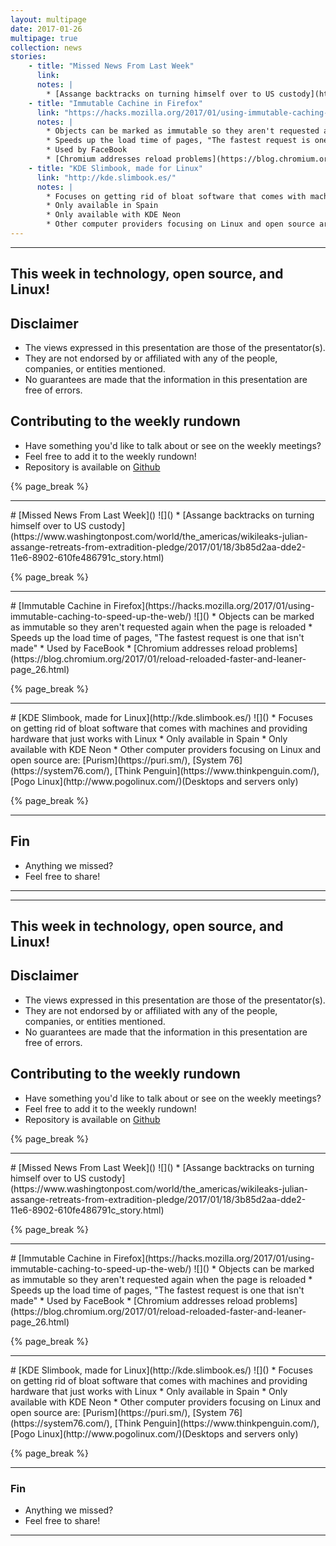 ```yaml
---
layout: multipage
date: 2017-01-26
multipage: true
collection: news
stories:
    - title: "Missed News From Last Week"
      link:
      notes: |
        * [Assange backtracks on turning himself over to US custody](https://www.washingtonpost.com/world/the_americas/wikileaks-julian-assange-retreats-from-extradition-pledge/2017/01/18/3b85d2aa-dde2-11e6-8902-610fe486791c_story.html)
    - title: "Immutable Cachine in Firefox"
      link: "https://hacks.mozilla.org/2017/01/using-immutable-caching-to-speed-up-the-web/"
      notes: |
        * Objects can be marked as immutable so they aren't requested again when the page is reloaded
        * Speeds up the load time of pages, "The fastest request is one that isn't made"
        * Used by FaceBook
        * [Chromium addresses reload problems](https://blog.chromium.org/2017/01/reload-reloaded-faster-and-leaner-page_26.html)
    - title: "KDE Slimbook, made for Linux"
      link: "http://kde.slimbook.es/"
      notes: |
        * Focuses on getting rid of bloat software that comes with machines and providing hardware that just works with Linux
        * Only available in Spain
        * Only available with KDE Neon
        * Other computer providers focusing on Linux and open source are: [Purism](https://puri.sm/), [System 76](https://system76.com/), [Think Penguin](https://www.thinkpenguin.com/), [Pogo Linux](http://www.pogolinux.com/)(Desktops and servers only)
---
```

<section class="page__content" itemprop="text">
<hr />
<h2>This week in technology, open source, and Linux!</h2>

<h2>Disclaimer</h2>
<ul>
 <li> The views expressed in this presentation are those of the presentator(s).
 <li> They are not endorsed by or affiliated with any of the people, companies, or entities mentioned.
 <li> No guarantees are made that the information in this presentation are free of errors.
</ul>

<h2>Contributing to the weekly rundown</h2>
<ul>
   <li>Have something you'd like to talk about or see on the weekly meetings?</li>
   <li>Feel free to add it to the weekly rundown!</li>
   <li>Repository is available on <a href="https://github.com/OSUOSC/osc-weekly-rundown">Github</a></li>
</ul>
{% page_break %}
<hr />
# [Missed News From Last Week]()
![]()
* [Assange backtracks on turning himself over to US custody](https://www.washingtonpost.com/world/the_americas/wikileaks-julian-assange-retreats-from-extradition-pledge/2017/01/18/3b85d2aa-dde2-11e6-8902-610fe486791c_story.html)

{% page_break %}
<hr />
# [Immutable Cachine in Firefox](https://hacks.mozilla.org/2017/01/using-immutable-caching-to-speed-up-the-web/)
![]()
* Objects can be marked as immutable so they aren't requested again when the page is reloaded
* Speeds up the load time of pages, "The fastest request is one that isn't made"
* Used by FaceBook
* [Chromium addresses reload problems](https://blog.chromium.org/2017/01/reload-reloaded-faster-and-leaner-page_26.html)

{% page_break %}
<hr />
# [KDE Slimbook, made for Linux](http://kde.slimbook.es/)
![]()
* Focuses on getting rid of bloat software that comes with machines and providing hardware that just works with Linux
* Only available in Spain
* Only available with KDE Neon
* Other computer providers focusing on Linux and open source are: [Purism](https://puri.sm/), [System 76](https://system76.com/), [Think Penguin](https://www.thinkpenguin.com/), [Pogo Linux](http://www.pogolinux.com/)(Desktops and servers only)

{% page_break %}
<hr />
<h1>Fin</h1>
<ul>
  <li>Anything we missed?</li>
  <li>Feel free to share!</li>
</ul>
<hr />
<section class="page__content" itemprop="text">
<hr />
<h2>This week in technology, open source, and Linux!</h2>

<h2>Disclaimer</h2>
<ul>
 <li> The views expressed in this presentation are those of the presentator(s).
 <li> They are not endorsed by or affiliated with any of the people, companies, or entities mentioned.
 <li> No guarantees are made that the information in this presentation are free of errors.
</ul>

<h2>Contributing to the weekly rundown</h2>
<ul>
   <li>Have something you'd like to talk about or see on the weekly meetings?</li>
   <li>Feel free to add it to the weekly rundown!</li>
   <li>Repository is available on <a href="https://github.com/OSUOSC/osc-weekly-rundown">Github</a></li>
</ul>
{% page_break %}
<hr />
# [Missed News From Last Week]()
![]()
* [Assange backtracks on turning himself over to US custody](https://www.washingtonpost.com/world/the_americas/wikileaks-julian-assange-retreats-from-extradition-pledge/2017/01/18/3b85d2aa-dde2-11e6-8902-610fe486791c_story.html)

{% page_break %}
<hr />
# [Immutable Cachine in Firefox](https://hacks.mozilla.org/2017/01/using-immutable-caching-to-speed-up-the-web/)
![]()
* Objects can be marked as immutable so they aren't requested again when the page is reloaded
* Speeds up the load time of pages, "The fastest request is one that isn't made"
* Used by FaceBook
* [Chromium addresses reload problems](https://blog.chromium.org/2017/01/reload-reloaded-faster-and-leaner-page_26.html)

{% page_break %}
<hr />
# [KDE Slimbook, made for Linux](http://kde.slimbook.es/)
![]()
* Focuses on getting rid of bloat software that comes with machines and providing hardware that just works with Linux
* Only available in Spain
* Only available with KDE Neon
* Other computer providers focusing on Linux and open source are: [Purism](https://puri.sm/), [System 76](https://system76.com/), [Think Penguin](https://www.thinkpenguin.com/), [Pogo Linux](http://www.pogolinux.com/)(Desktops and servers only)

{% page_break %}
<hr />
<h1>Fin</h1>
<ul>
  <li>Anything we missed?</li>
  <li>Feel free to share!</li>
</ul>
<hr />
